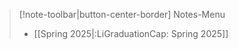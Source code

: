 > [!note-toolbar|button-center-border] Notes-Menu
> - [[Spring 2025|:LiGraduationCap: Spring 2025]]


